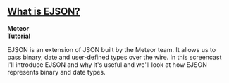 
## <a href="https://www.eventedmind.com/feed/meteor-what-is-ejson" target="_blank">What is EJSON?</a>

**Meteor**<br>
**Tutorial**

EJSON is an extension of JSON built by the Meteor team. It allows us to pass binary, date and user-defined types over the wire. In this screencast I'll introduce EJSON and why it's useful and we'll look at how EJSON represents binary and date types.

